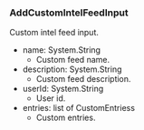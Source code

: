 ### AddCustomIntelFeedInput
Custom intel feed input.

- name: System.String
  - Custom feed name.
- description: System.String
  - Custom feed description.
- userId: System.String
  - User id.
- entries: list of CustomEntriess
  - Custom entries.
